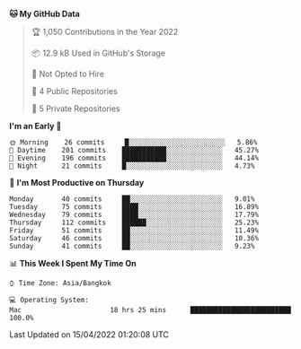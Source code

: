 <!--START_SECTION:waka-->
**🐱 My GitHub Data** 

> 🏆 1,050 Contributions in the Year 2022
 > 
> 📦 12.9 kB Used in GitHub's Storage 
 > 
> 🚫 Not Opted to Hire
 > 
> 📜 4 Public Repositories 
 > 
> 🔑 5 Private Repositories  
 > 
**I'm an Early 🐤** 

```text
🌞 Morning    26 commits     █░░░░░░░░░░░░░░░░░░░░░░░░   5.86% 
🌆 Daytime    201 commits    ███████████░░░░░░░░░░░░░░   45.27% 
🌃 Evening    196 commits    ███████████░░░░░░░░░░░░░░   44.14% 
🌙 Night      21 commits     █░░░░░░░░░░░░░░░░░░░░░░░░   4.73%

```
📅 **I'm Most Productive on Thursday** 

```text
Monday       40 commits     ██░░░░░░░░░░░░░░░░░░░░░░░   9.01% 
Tuesday      75 commits     ████░░░░░░░░░░░░░░░░░░░░░   16.89% 
Wednesday    79 commits     ████░░░░░░░░░░░░░░░░░░░░░   17.79% 
Thursday     112 commits    ██████░░░░░░░░░░░░░░░░░░░   25.23% 
Friday       51 commits     ██░░░░░░░░░░░░░░░░░░░░░░░   11.49% 
Saturday     46 commits     ██░░░░░░░░░░░░░░░░░░░░░░░   10.36% 
Sunday       41 commits     ██░░░░░░░░░░░░░░░░░░░░░░░   9.23%

```


📊 **This Week I Spent My Time On** 

```text
⌚︎ Time Zone: Asia/Bangkok

💻 Operating System: 
Mac                      18 hrs 25 mins      █████████████████████████   100.0%

```


 Last Updated on 15/04/2022 01:20:08 UTC
<!--END_SECTION:waka-->